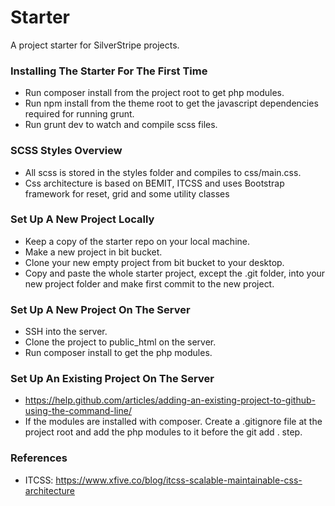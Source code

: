 # Starter
A project starter for SilverStripe projects.

### Installing The Starter For The First Time ###
* Run composer install from the project root to get php modules.
* Run npm install from the theme root to get the javascript dependencies required for running grunt.
* Run grunt dev to watch and compile scss files.

### SCSS Styles Overview ###
* All scss is stored in the styles folder and compiles to css/main.css.
* Css architecture is based on BEMIT, ITCSS and uses Bootstrap framework for reset, grid and some utility classes

### Set Up A New Project Locally ###
* Keep a copy of the starter repo on your local machine.
* Make a new project in bit bucket.
* Clone your new empty project from bit bucket to your desktop.
* Copy and paste the whole starter project, except the .git folder, into your new project folder and make first commit to the new project.

### Set Up A New Project On The Server ###
* SSH into the server.
* Clone the project to public_html on the server.
* Run composer install to get the php modules.


### Set Up An Existing Project On The Server ###
* https://help.github.com/articles/adding-an-existing-project-to-github-using-the-command-line/
* If the modules are installed with composer. Create a .gitignore file at the project root and add the php modules to it before the git add . step. 


### References ###
* ITCSS: https://www.xfive.co/blog/itcss-scalable-maintainable-css-architecture